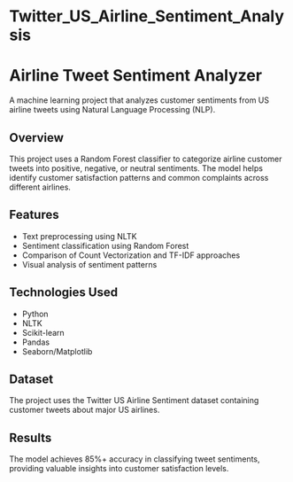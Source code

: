 # Twitter_US_Airline_Sentiment_Analysis
# Airline Tweet Sentiment Analyzer

A machine learning project that analyzes customer sentiments from US airline tweets using Natural Language Processing (NLP).

## Overview
This project uses a Random Forest classifier to categorize airline customer tweets into positive, negative, or neutral sentiments. The model helps identify customer satisfaction patterns and common complaints across different airlines.

## Features
- Text preprocessing using NLTK
- Sentiment classification using Random Forest
- Comparison of Count Vectorization and TF-IDF approaches
- Visual analysis of sentiment patterns

## Technologies Used
- Python
- NLTK
- Scikit-learn
- Pandas
- Seaborn/Matplotlib

## Dataset
The project uses the Twitter US Airline Sentiment dataset containing customer tweets about major US airlines.

## Results
The model achieves 85%+ accuracy in classifying tweet sentiments, providing valuable insights into customer satisfaction levels.
